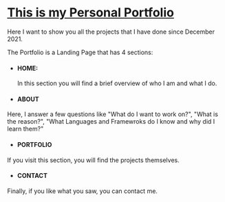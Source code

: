 # [This is my Personal Portfolio](https://naimchayaporfolio.netlify.app/)

Here I want to show you all the projects that I have done since December 2021.

The Portfolio is a Landing Page that has 4 sections:

- #### HOME:

  In this section you will find a brief overview of who I am and what I do.

- #### ABOUT

Here, I answer a few questions like "What do I want to work on?", "What is the reason?", "What Languages and Framewroks do I know and why did I learn them?"

- #### PORTFOLIO

If you visit this section, you will find the projects themselves.

- #### CONTACT

Finally, if you like what you saw, you can contact me.
